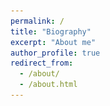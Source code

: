 ```yaml
---
permalink: /
title: "Biography"
excerpt: "About me"
author_profile: true
redirect_from: 
  - /about/
  - /about.html
---  
```

<style>

![background image]<img src="images/background1.png">

Qingqing Li is a master's student who graduated from the Department of Anesthesiology at [Xuzhou Medical University](https://gjjyen.xzhmu.edu.cn/info/1012/1132.htm). She is currently working as a research assistant at the [Shanghai Mental Health Center](https://www.shsmu.edu.cn/english/info/1085/1224.htm). 

Her research interests include **major depressive disorder**, **neurodegenerative diseases**, **neuroinflammation/microglia**, and **bioinformatics**. Outside of her academic pursuits, she is interested in volunteering and enjoys watching animated films by [Hayao Miyazaki](https://en.wikipedia.org/wiki/Hayao_Miyazaki).

Both she and the giant panda come from the same hometown—the beautiful [Chengdu, Sichuan Province](https://en.wikipedia.org/wiki/Chengdu).


